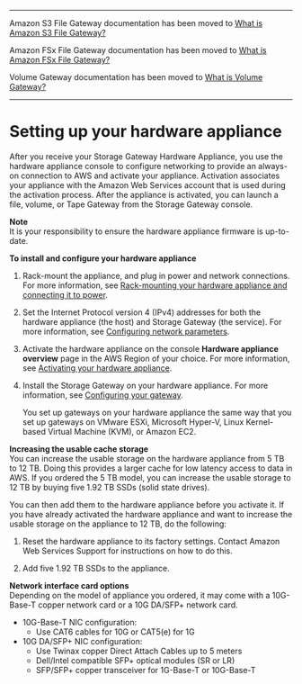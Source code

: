 --------

Amazon S3 File Gateway documentation has been moved to [What is Amazon S3 File Gateway?](https://docs.aws.amazon.com/filegateway/latest/files3/WhatIsStorageGateway.html)

Amazon FSx File Gateway documentation has been moved to [What is Amazon FSx File Gateway?](https://docs.aws.amazon.com/filegateway/latest/filefsxw/WhatIsStorageGateway.html)

Volume Gateway documentation has been moved to [What is Volume Gateway?](https://docs.aws.amazon.com/storagegateway/latest/vgw/WhatIsStorageGateway.html)

--------

# Setting up your hardware appliance<a name="appliance-quick-start"></a>

After you receive your Storage Gateway Hardware Appliance, you use the hardware appliance console to configure networking to provide an always\-on connection to AWS and activate your appliance\. Activation associates your appliance with the Amazon Web Services account that is used during the activation process\. After the appliance is activated, you can launch a file, volume, or Tape Gateway from the Storage Gateway console\.

**Note**  
It is your responsibility to ensure the hardware appliance firmware is up\-to\-date\.

**To install and configure your hardware appliance**

1. Rack\-mount the appliance, and plug in power and network connections\. For more information, see [Rack\-mounting your hardware appliance and connecting it to power](appliance-rack-mount.md)\.

1. Set the Internet Protocol version 4 \(IPv4\) addresses for both the hardware appliance \(the host\) and Storage Gateway \(the service\)\. For more information, see [Configuring network parameters](appliance-configure-network.md)\.

1. Activate the hardware appliance on the console **Hardware appliance overview** page in the AWS Region of your choice\. For more information, see [Activating your hardware appliance](appliance-activation.md)\.

1. Install the Storage Gateway on your hardware appliance\. For more information, see [Configuring your gateway](appliance-configure-gateway.md)\.

   You set up gateways on your hardware appliance the same way that you set up gateways on VMware ESXi, Microsoft Hyper\-V, Linux Kernel\-based Virtual Machine \(KVM\), or Amazon EC2\.

**Increasing the usable cache storage**  
You can increase the usable storage on the hardware appliance from 5 TB to 12 TB\. Doing this provides a larger cache for low latency access to data in AWS\. If you ordered the 5 TB model, you can increase the usable storage to 12 TB by buying five 1\.92 TB SSDs \(solid state drives\)\.

You can then add them to the hardware appliance before you activate it\. If you have already activated the hardware appliance and want to increase the usable storage on the appliance to 12 TB, do the following:

1. Reset the hardware appliance to its factory settings\. Contact Amazon Web Services Support for instructions on how to do this\.

1. Add five 1\.92 TB SSDs to the appliance\.

**Network interface card options**  
Depending on the model of appliance you ordered, it may come with a 10G\-Base\-T copper network card or a 10G DA/SFP\+ network card\.
+ 10G\-Base\-T NIC configuration:
  + Use CAT6 cables for 10G or CAT5\(e\) for 1G
+ 10G DA/SFP\+ NIC configuration:
  + Use Twinax copper Direct Attach Cables up to 5 meters
  + Dell/Intel compatible SFP\+ optical modules \(SR or LR\)
  + SFP/SFP\+ copper transceiver for 1G\-Base\-T or 10G\-Base\-T